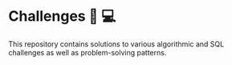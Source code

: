 # Challenges 🧩 💻

This repository contains solutions to various algorithmic and SQL challenges as well as problem-solving patterns.
